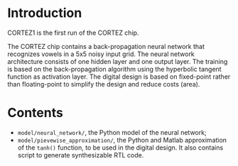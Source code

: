 # Introduction

CORTEZ1 is the first run of the CORTEZ chip.

The CORTEZ chip contains a back-propagation neural network that recognizes vowels in a 5x5 noisy
input grid. The neural network architecture consists of one hidden layer and one output layer. The
training is based on the back-propagation algorithm using the hyperbolic tangent function as
activation layer. The digital design is based on fixed-point rather than floating-point to simplify
the design and reduce costs (area).

# Contents

- `model/neural_network/`, the Python model of the neural network;
- `model/pievewise_approximation/`, the Python and Matlab approximation of the `tanh()` function, to
  be used in the digital design. It also contains script to generate synthesizable RTL code.
